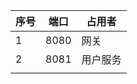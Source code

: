 | 序号 | 端口 | 占用者   |
| ---- | ---- | -------- |
| 1    | 8080 | 网关     |
| 2    | 8081 | 用户服务 |
|      |      |          |

